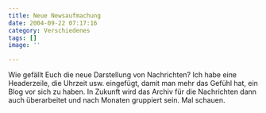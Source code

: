 ```yaml
---
title: Neue Newsaufmachung
date: 2004-09-22 07:17:16
category: Verschiedenes
tags: []
image: ''

---
```


Wie gefällt Euch die neue Darstellung von Nachrichten? Ich habe eine Headerzeile, die Uhrzeit usw. eingefügt, damit man mehr das Gefühl hat, ein Blog vor sich zu haben. In Zukunft wird das Archiv für die Nachrichten dann auch überarbeitet und nach Monaten gruppiert sein. Mal schauen.
